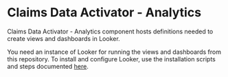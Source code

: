 # Claims Data Activator - Analytics
Claims Data Activator - Analytics component hosts definitions needed to create views and dashboards in Looker. 


You need an instance of Looker for running the views and dashboards from this repository. To install and configure Looker, use the installation scripts and steps documented [here](https://github.com/GoogleCloudPlatform/looker-hosting-reference-implementations).

